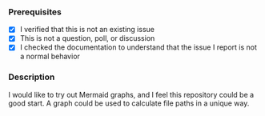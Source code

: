 ### Prerequisites

- [x] I verified that this is not an existing issue
- [x] This is not a question, poll, or discussion
- [x] I checked the documentation to understand that the issue I report is not a normal behavior

### Description

I would like to try out Mermaid graphs, and I feel this repository could be a good start. A graph could be used to calculate file paths in a unique way.
